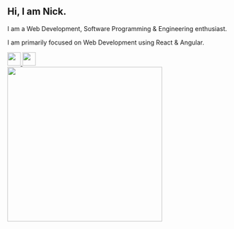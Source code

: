 <h2>Hi, I am Nick.</h2>

<p>I am a Web Development, Software Programming & Engineering enthusiast.</p>
<p>I am primarily focused on Web Development using React & Angular.</p>

<a href="https://www.linkedin.com/in/nickpolizogopoulos/" targer="_blank">
  <img width="30px" src="https://upload.wikimedia.org/wikipedia/commons/thumb/c/ca/LinkedIn_logo_initials.png/800px-LinkedIn_logo_initials.png">
</a>

<a href="https://nick-polizogopoulos.web.app" targer="_blank">
  <img width="30px" src="https://ng-signature-generator.web.app/assets/social/web-logo.png">
</a>

<br>

<img width="350px" src="https://github-readme-stats.vercel.app/api/top-langs/?username=nickpolizogopoulos&layout=compact" />
